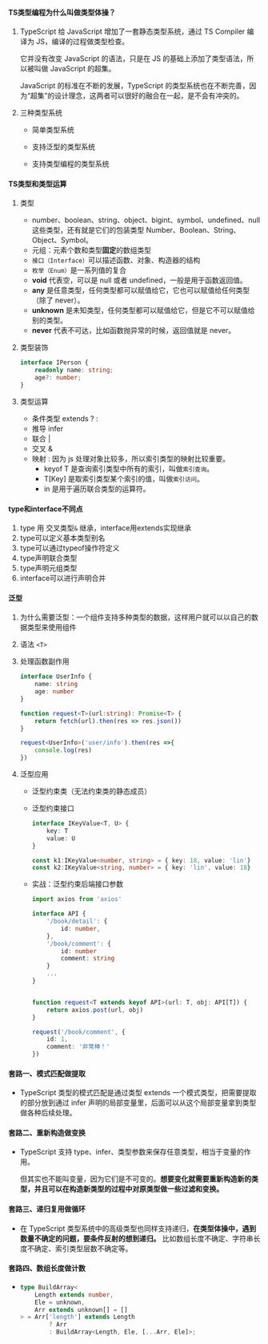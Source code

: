#### TS类型编程为什么叫做类型体操？

1. TypeScript 给 JavaScript 增加了一套静态类型系统，通过 TS Compiler 编译为 JS，编译的过程做类型检查。

   它并没有改变 JavaScript 的语法，只是在 JS 的基础上添加了类型语法，所以被叫做 JavaScript 的超集。

   JavaScript 的标准在不断的发展，TypeScript 的类型系统也在不断完善，因为“超集”的设计理念，这两者可以很好的融合在一起，是不会有冲突的。

2. 三种类型系统

   - 简单类型系统

   - 支持泛型的类型系统
   - 支持类型编程的类型系统

#### TS类型和类型运算

1. 类型

   -  number、boolean、string、object、bigint、symbol、undefined、null 这些类型，还有就是它们的包装类型 Number、Boolean、String、Object、Symbol。
   - 元组：元素个数和类型**固定**的数组类型
   - `接口（Interface）`可以描述函数、对象、构造器的结构
   - `枚举（Enum）`是一系列值的复合
   - **void** 代表空，可以是 null 或者 undefined，一般是用于函数返回值。
   - **any** 是任意类型，任何类型都可以赋值给它，它也可以赋值给任何类型（除了 never）。
   - **unknown** 是未知类型，任何类型都可以赋值给它，但是它不可以赋值给别的类型。
   - **never** 代表不可达，比如函数抛异常的时候，返回值就是 never。

2. 类型装饰

   ```typescript
   interface IPerson {
       readonly name: string;
       age?: number;
   }
   ```

   

3. 类型运算
   - 条件类型 extends ? :
   - 推导 infer
   - 联合 |
   - 交叉 &
   - 映射 :  因为 js 处理对象比较多，所以索引类型的映射比较重要。
     - keyof T 是查询索引类型中所有的索引，叫做`索引查询`。
     - T[Key] 是取索引类型某个索引的值，叫做`索引访问`。
     - in 是用于遍历联合类型的运算符。



#### type和interface不同点

1. type 用 交叉类型`&` 继承，interface用extends实现继承
2. type可以定义基本类型别名
3. type可以通过typeof操作符定义
4. type声明联合类型
5. type声明元组类型
6. interface可以进行声明合并



#### 泛型

1. 为什么需要泛型：一个组件支持多种类型的数据，这样用户就可以以自己的数据类型来使用组件

2. 语法 `<T> `

3. 处理函数副作用

   ```typescript
   interface UserInfo {
       name: string
       age: number
   }
   
   function request<T>(url:string): Promise<T> {
       return fetch(url).then(res => res.json())
   }
   
   request<UserInfo>('user/info').then(res =>{
       console.log(res)
   })
   
   ```

4. 泛型应用

   - 泛型约束类（无法约束类的静态成员）

   - 泛型约束接口

     ```typescript
     interface IKeyValue<T, U> {
         key: T
         value: U
     }
     
     const k1:IKeyValue<number, string> = { key: 18, value: 'lin'}
     const k2:IKeyValue<string, number> = { key: 'lin', value: 18}
     
     ```

   - 实战：泛型约束后端接口参数

     ```typescript
     import axios from 'axios'
     
     interface API {
         '/book/detail': {
             id: number,
         },
         '/book/comment': {
             id: number
             comment: string
         }
         ...
     }
     
     
     function request<T extends keyof API>(url: T, obj: API[T]) {
         return axios.post(url, obj)
     }
     
     request('/book/comment', {
         id: 1,
         comment: '非常棒！'
     })
     
     ```

     



#### 套路一、模式匹配做提取

- TypeScript 类型的模式匹配是通过类型 extends 一个模式类型，把需要提取的部分放到通过 infer 声明的局部变量里，后面可以从这个局部变量拿到类型做各种后续处理。

#### 套路二、重新构造做变换

- TypeScript 支持 type、infer、类型参数来保存任意类型，相当于变量的作用。

  但其实也不能叫变量，因为它们是不可变的。**想要变化就需要重新构造新的类型，并且可以在构造新类型的过程中对原类型做一些过滤和变换。**



#### 套路三、递归复用做循环

- 在 TypeScript 类型系统中的高级类型也同样支持递归，**在类型体操中，遇到数量不确定的问题，要条件反射的想到递归。** 比如数组长度不确定、字符串长度不确定、索引类型层数不确定等。

#### 套路四、数组长度做计数

- ```typescript
  type BuildArray<
      Length extends number, 
      Ele = unknown, 
      Arr extends unknown[] = []
  > = Arr['length'] extends Length 
          ? Arr 
          : BuildArray<Length, Ele, [...Arr, Ele]>;
  ```

  


